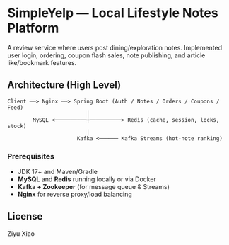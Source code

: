 # SimpleYelp — Local Lifestyle Notes Platform

A review service where users post dining/exploration notes. Implemented user login, ordering, coupon
flash sales, note publishing, and article like/bookmark features.

## Architecture (High Level)
```
Client ──> Nginx ──> Spring Boot (Auth / Notes / Orders / Coupons / Feed)
                         │
        MySQL <──────────┼──────────> Redis (cache, session, locks, stock)
                         │
                      Kafka <────── Kafka Streams (hot-note ranking)
```

### Prerequisites
- JDK 17+ and Maven/Gradle  
- **MySQL** and **Redis** running locally or via Docker  
- **Kafka + Zookeeper** (for message queue & Streams)  
- **Nginx** for reverse proxy/load balancing

## License
Ziyu Xiao

